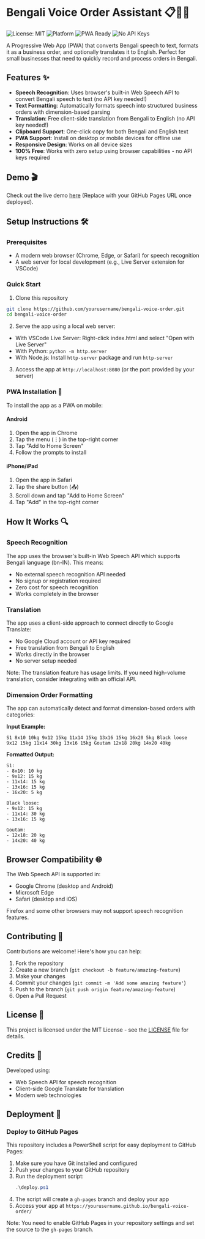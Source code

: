 # Bengali Voice Order Assistant 📋🎤🌐

![License: MIT](https://img.shields.io/badge/License-MIT-green.svg)
![Platform](https://img.shields.io/badge/platform-Web-blue)
![PWA Ready](https://img.shields.io/badge/PWA-ready-brightgreen)
![No API Keys](https://img.shields.io/badge/API%20Keys-Not%20Required-brightgreen)

A Progressive Web App (PWA) that converts Bengali speech to text, formats it as a business order, and optionally translates it to English. Perfect for small businesses that need to quickly record and process orders in Bengali.

## Features ✨

- **Speech Recognition**: Uses browser's built-in Web Speech API to convert Bengali speech to text (no API key needed!)
- **Text Formatting**: Automatically formats speech into structured business orders with dimension-based parsing
- **Translation**: Free client-side translation from Bengali to English (no API key needed!)
- **Clipboard Support**: One-click copy for both Bengali and English text
- **PWA Support**: Install on desktop or mobile devices for offline use
- **Responsive Design**: Works on all device sizes
- **100% Free**: Works with zero setup using browser capabilities - no API keys required

## Demo 🎬

Check out the live demo [here](https://yourusername.github.io/bengali-voice-order/) (Replace with your GitHub Pages URL once deployed).

## Setup Instructions 🛠️

### Prerequisites

- A modern web browser (Chrome, Edge, or Safari) for speech recognition
- A web server for local development (e.g., Live Server extension for VSCode)

### Quick Start

1. Clone this repository
```bash
git clone https://github.com/yourusername/bengali-voice-order.git
cd bengali-voice-order
```

2. Serve the app using a local web server:
- With VSCode Live Server: Right-click index.html and select "Open with Live Server"
- With Python: `python -m http.server`
- With Node.js: Install `http-server` package and run `http-server`

3. Access the app at `http://localhost:8080` (or the port provided by your server)

### PWA Installation 📱

To install the app as a PWA on mobile:

#### Android
1. Open the app in Chrome
2. Tap the menu (⋮) in the top-right corner
3. Tap "Add to Home Screen"
4. Follow the prompts to install

#### iPhone/iPad
1. Open the app in Safari
2. Tap the share button (📤)
3. Scroll down and tap "Add to Home Screen"
4. Tap "Add" in the top-right corner

## How It Works 🔍

### Speech Recognition
The app uses the browser's built-in Web Speech API which supports Bengali language (bn-IN). This means:
- No external speech recognition API needed
- No signup or registration required
- Zero cost for speech recognition
- Works completely in the browser

### Translation
The app uses a client-side approach to connect directly to Google Translate:
- No Google Cloud account or API key required
- Free translation from Bengali to English
- Works directly in the browser
- No server setup needed

Note: The translation feature has usage limits. If you need high-volume translation, consider integrating with an official API.

### Dimension Order Formatting
The app can automatically detect and format dimension-based orders with categories:

**Input Example:**
```
S1 8x10 10kg 9x12 15kg 11x14 15kg 13x16 15kg 16x20 5kg Black loose 9x12 15kg 11x14 30kg 13x16 15kg Goutam 12x18 20kg 14x20 40kg
```

**Formatted Output:**
```
S1:
- 8x10: 10 kg
- 9x12: 15 kg
- 11x14: 15 kg
- 13x16: 15 kg
- 16x20: 5 kg

Black loose:
- 9x12: 15 kg
- 11x14: 30 kg
- 13x16: 15 kg

Goutam:
- 12x18: 20 kg
- 14x20: 40 kg
```

## Browser Compatibility 🌐

The Web Speech API is supported in:
- Google Chrome (desktop and Android)
- Microsoft Edge
- Safari (desktop and iOS)

Firefox and some other browsers may not support speech recognition features.

## Contributing 🤝

Contributions are welcome! Here's how you can help:

1. Fork the repository
2. Create a new branch (`git checkout -b feature/amazing-feature`)
3. Make your changes
4. Commit your changes (`git commit -m 'Add some amazing feature'`)
5. Push to the branch (`git push origin feature/amazing-feature`)
6. Open a Pull Request

## License 📄

This project is licensed under the MIT License - see the [LICENSE](LICENSE) file for details.

## Credits 🙏

Developed using:
- Web Speech API for speech recognition
- Client-side Google Translate for translation
- Modern web technologies 

## Deployment 🚀

### Deploy to GitHub Pages

This repository includes a PowerShell script for easy deployment to GitHub Pages:

1. Make sure you have Git installed and configured
2. Push your changes to your GitHub repository
3. Run the deployment script:
   ```powershell
   .\deploy.ps1
   ```
4. The script will create a `gh-pages` branch and deploy your app
5. Access your app at `https://yourusername.github.io/bengali-voice-order/`

Note: You need to enable GitHub Pages in your repository settings and set the source to the `gh-pages` branch. 